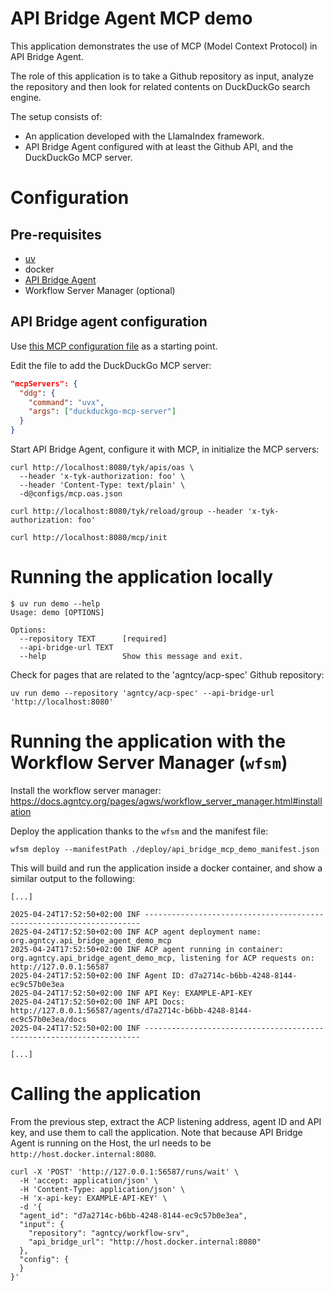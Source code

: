 # API Bridge Agent MCP demo

This application demonstrates the use of MCP (Model Context Protocol) in API
Bridge Agent.

The role of this application is to take a Github repository as input, analyze
the repository and then look for related contents on DuckDuckGo search engine.

The setup consists of:
- An application developed with the LlamaIndex framework.
- API Bridge Agent configured with at least the Github API, and the DuckDuckGo
MCP server.

# Configuration

## Pre-requisites

* [uv](https://docs.astral.sh/uv/)
* docker
* [API Bridge Agent](https://github.com/agntcy/api-bridge-agnt)
* Workflow Server Manager (optional)

## API Bridge agent configuration

Use [this MCP configuration file](https://github.com/agntcy/api-bridge-agnt/blob/main/configs/mcp.oas.json) as a starting point.

Edit the file to add the DuckDuckGo MCP server:

```json
"mcpServers": {
  "ddg": {
    "command": "uvx",
    "args": ["duckduckgo-mcp-server"]
  }
}
```

Start API Bridge Agent, configure it with MCP, in initialize the MCP servers:

```shell
curl http://localhost:8080/tyk/apis/oas \
  --header 'x-tyk-authorization: foo' \
  --header 'Content-Type: text/plain' \
  -d@configs/mcp.oas.json

curl http://localhost:8080/tyk/reload/group --header 'x-tyk-authorization: foo'

curl http://localhost:8080/mcp/init
```

# Running the application locally

```shell
$ uv run demo --help
Usage: demo [OPTIONS]

Options:
  --repository TEXT      [required]
  --api-bridge-url TEXT
  --help                 Show this message and exit.
```

Check for pages that are related to the 'agntcy/acp-spec' Github repository:

```shell
uv run demo --repository 'agntcy/acp-spec' --api-bridge-url 'http://localhost:8080'
```

# Running the application with the Workflow Server Manager (`wfsm`)

Install the workflow server manager:
<https://docs.agntcy.org/pages/agws/workflow_server_manager.html#installation>

Deploy the application thanks to the `wfsm` and the manifest file:

```
wfsm deploy --manifestPath ./deploy/api_bridge_mcp_demo_manifest.json
```

This will build and run the application inside a docker container, and show a
similar output to the following:

```
[...]

2025-04-24T17:52:50+02:00 INF ---------------------------------------------------------------------
2025-04-24T17:52:50+02:00 INF ACP agent deployment name: org.agntcy.api_bridge_agent_demo_mcp
2025-04-24T17:52:50+02:00 INF ACP agent running in container: org.agntcy.api_bridge_agent_demo_mcp, listening for ACP requests on: http://127.0.0.1:56587
2025-04-24T17:52:50+02:00 INF Agent ID: d7a2714c-b6bb-4248-8144-ec9c57b0e3ea
2025-04-24T17:52:50+02:00 INF API Key: EXAMPLE-API-KEY
2025-04-24T17:52:50+02:00 INF API Docs: http://127.0.0.1:56587/agents/d7a2714c-b6bb-4248-8144-ec9c57b0e3ea/docs
2025-04-24T17:52:50+02:00 INF ---------------------------------------------------------------------

[...]
```

# Calling the application

From the previous step, extract the ACP listening address, agent ID and API key,
and use them to call the application.
Note that because API Bridge Agent is running on the Host, the url needs to be
`http://host.docker.internal:8080`.

```
curl -X 'POST' 'http://127.0.0.1:56587/runs/wait' \
  -H 'accept: application/json' \
  -H 'Content-Type: application/json' \
  -H 'x-api-key: EXAMPLE-API-KEY' \
  -d '{
  "agent_id": "d7a2714c-b6bb-4248-8144-ec9c57b0e3ea",
  "input": {
    "repository": "agntcy/workflow-srv",
    "api_bridge_url": "http://host.docker.internal:8080"
  },
  "config": {
  }
}'
```
